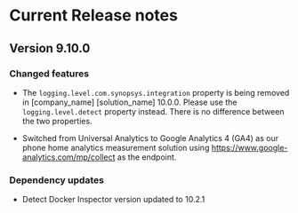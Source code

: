 # Current Release notes

## Version 9.10.0

### Changed features

* The `logging.level.com.synopsys.integration` property is being removed in [company_name] [solution_name] 10.0.0. Please use the `logging.level.detect` property instead. There is no difference between the two properties.

* Switched from Universal Analytics to Google Analytics 4 (GA4) as our phone home analytics measurement solution using https://www.google-analytics.com/mp/collect as the endpoint. 

### Dependency updates

* Detect Docker Inspector version updated to 10.2.1
